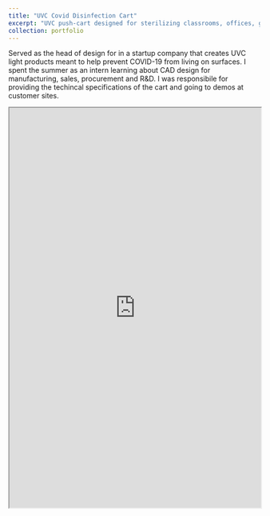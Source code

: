 ```yaml
---
title: "UVC Covid Disinfection Cart"
excerpt: "UVC push-cart designed for sterilizing classrooms, offices, gyms, etc<br/>"
collection: portfolio
---
```


Served as the head of design for in a startup company that creates UVC light products meant to help prevent COVID-19 from living on surfaces. I spent the summer as an intern learning about CAD design for manufacturing, sales, procurement and R&D. I was responsibile for providing the techincal specifications of the cart and going to demos at customer sites.

<iframe width="100%" height="800" src="https://www.safe-space.us/c4uv-disinfection-cart">
